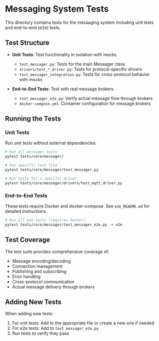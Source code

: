 # Messaging System Tests

This directory contains tests for the messaging system including unit tests and end-to-end (e2e) tests.

## Test Structure

- **Unit Tests**: Test functionality in isolation with mocks

  - `test_messager.py`: Tests for the main Messager class
  - `drivers/test_*_driver.py`: Tests for protocol-specific drivers
  - `test_messager_integration.py`: Tests for cross-protocol behavior with mocks

- **End-to-End Tests**: Test with real message brokers
  - `test_messager_e2e.py`: Verify actual message flow through brokers
  - `docker-compose.yml`: Container configuration for message brokers

## Running the Tests

### Unit Tests

Run unit tests without external dependencies:

```bash
# Run all messager tests
pytest tests/core/messager/

# Run specific test file
pytest tests/core/messager/test_messager.py

# Run tests for a specific driver
pytest tests/core/messager/drivers/test_mqtt_driver.py
```

### End-to-End Tests

These tests require Docker and docker-compose. See `e2e_README.md` for detailed instructions.

```bash
# Run all e2e tests (requires Docker)
pytest tests/core/messager/test_messager_e2e.py -m e2e
```

## Test Coverage

The test suite provides comprehensive coverage of:

- Message encoding/decoding
- Connection management
- Publishing and subscribing
- Error handling
- Cross-protocol communication
- Actual message delivery through brokers

## Adding New Tests

When adding new tests:

1. For unit tests: Add to the appropriate file or create a new one if needed
2. For e2e tests: Add to `test_messager_e2e.py`
3. Run tests to verify they pass
